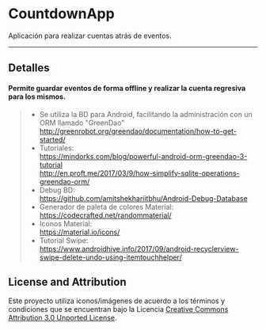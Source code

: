 # CountdownApp
Aplicación para realizar cuentas atrás de eventos.

----------


Detalles
-------------

#### <i class="icon-refresh"></i> Permite guardar eventos de forma **offline** y realizar la cuenta regresiva para los mismos.

> - Se utiliza la BD para Android, facilitando la administración con un ORM llamado "GreenDao"<br> 
http://greenrobot.org/greendao/documentation/how-to-get-started/
> - Tutoriales: <br>
https://mindorks.com/blog/powerful-android-orm-greendao-3-tutorial <br>
http://en.proft.me/2017/03/9/how-simplify-sqlite-operations-greendao-orm/
> - Debug BD:<br>
https://github.com/amitshekhariitbhu/Android-Debug-Database
> - Generador de paleta de colores Material:<br>
https://codecrafted.net/randommaterial/
> - Iconos Material:<br>
https://material.io/icons/
> - Tutorial Swipe:<br>
https://www.androidhive.info/2017/09/android-recyclerview-swipe-delete-undo-using-itemtouchhelper/


License and Attribution
-----------------------
Este proyecto utiliza iconos/imágenes de acuerdo a los términos y condiciones que se encuentran bajo la Licencia [Creative Commons Attribution 3.0 Unported License](http://creativecommons.org/licenses/by/3.0).